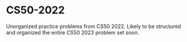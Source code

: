 # CS50-2022
Unorganized practice problems from CS50 2022. Likely to be structured and organized the entire CS50 2023 problem set soon.
